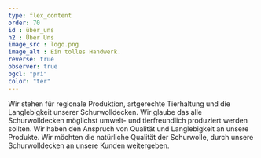 ```yaml
---
type: flex_content
order: 70
id : über_uns
h2 : Über Uns
image_src : logo.png
image_alt : Ein tolles Handwerk.
reverse: true
observer: true
bgcl: "pri"
color: "ter"
---
```

Wir stehen für regionale Produktion, artgerechte Tierhaltung und die Langlebigkeit unserer Schurwolldecken. Wir glaube das alle Schurwolldecken möglichst umwelt- und tierfreundlich produziert werden sollten. Wir haben den Anspruch von Qualität und Langlebigkeit an unsere Produkte. Wir möchten die natürliche Qualität der Schurwolle, durch unsere Schurwolldecken an unsere Kunden weitergeben. 